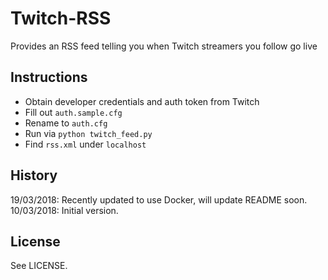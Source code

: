 # Twitch-RSS
Provides an RSS feed telling you when Twitch streamers you follow go live

## Instructions

* Obtain developer credentials and auth token from Twitch
* Fill out `auth.sample.cfg`
* Rename to `auth.cfg`
* Run via `python twitch_feed.py`
* Find `rss.xml` under `localhost`

## History
19/03/2018: Recently updated to use Docker, will update README soon.
10/03/2018: Initial version.

## License

See LICENSE.
